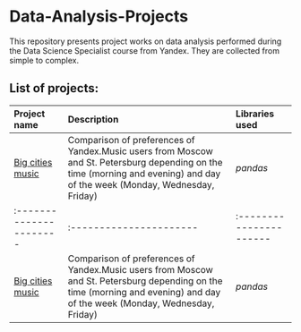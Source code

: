 # Data-Analysis-Projects
This repository presents project works on data analysis performed during the Data Science Specialist course from Yandex. They are collected from simple to complex.

## List of projects:
| Project name | Description | Libraries used | 
| :---------------------- | :---------------------- | :---------------------- |
| [Big cities music](https://github.com/agafurov/Data-Analysis-Projects/blob/main/yandex_music_project/Яндекс_Музыка.ipynb) | Comparison of preferences of Yandex.Music users from Moscow and St. Petersburg depending on the time (morning and evening) and day of the week (Monday, Wednesday, Friday)| *pandas* |
| :---------------------- | :---------------------- | :---------------------- |
| [Big cities music](https://github.com/agafurov/Data-Analysis-Projects/blob/main/yandex_music_project/Яндекс_Музыка.ipynb) | Comparison of preferences of Yandex.Music users from Moscow and St. Petersburg depending on the time (morning and evening) and day of the week (Monday, Wednesday, Friday)| *pandas* |

